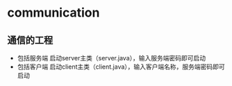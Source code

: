 # communication

通信的工程
--------

- 包括服务端
启动server主类（server.java），输入服务端密码即可启动
- 包括客户端
启动client主类（client.java），输入客户端名称，服务端密码即可启动

